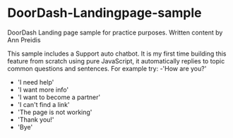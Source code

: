 # DoorDash-Landingpage-sample
DoorDash Landing page sample for practice purposes. Written content by Ann Preidis

This sample includes a Support auto chatbot. It is my first time building this feature from scratch using pure JavaScript, it automatically replies to topic common questions and sentences. For example try:
-'How are you?'
- 'I need help'
- 'I want more info'
- 'I want to become a partner'
- 'I can't find a link'
- 'The page is not working'
- 'Thank you!'
- 'Bye'
